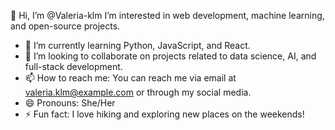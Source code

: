 👋 Hi, I’m @Valeria-klm
I’m interested in web development, machine learning, and open-source projects.  
- 🌱 I’m currently learning Python, JavaScript, and React.  
- 💞️ I’m looking to collaborate on projects related to data science, AI, and full-stack development.  
- 📫 How to reach me: You can reach me via email at valeria.klm@example.com or through my social media.  
- 😄 Pronouns: She/Her  
- ⚡ Fun fact: I love hiking and exploring new places on the weekends!

<!---
Valeria-klm/Valeria-klm is a ✨ special ✨ repository because its `README.md` (this file) appears on your GitHub profile.
You can click the Preview link to take a look at your changes.
--->
